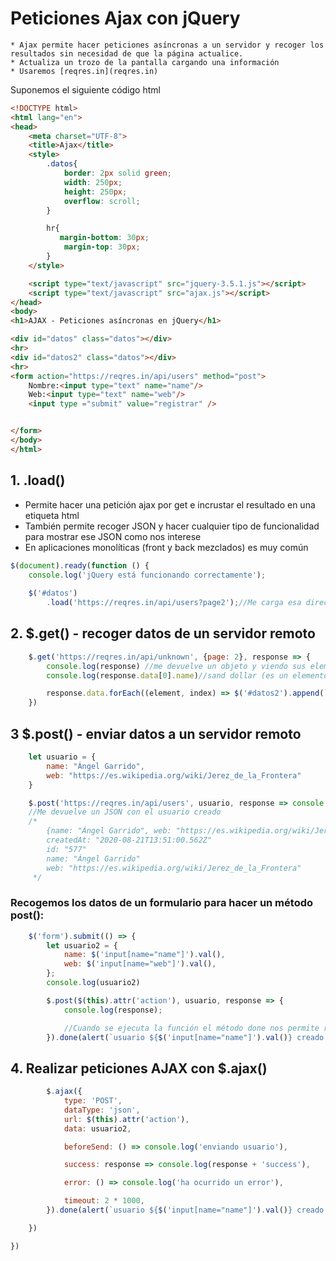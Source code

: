 
# Peticiones Ajax con jQuery
    * Ajax permite hacer peticiones asíncronas a un servidor y recoger los resultados sin necesidad de que la página actualice.
    * Actualiza un trozo de la pantalla cargando una información
    * Usaremos [reqres.in](reqres.in)

Suponemos el siguiente código html 
```html
<!DOCTYPE html>
<html lang="en">
<head>
    <meta charset="UTF-8">
    <title>Ajax</title>
    <style>
        .datos{
            border: 2px solid green;
            width: 250px;
            height: 250px;
            overflow: scroll;
        }

        hr{
           margin-bottom: 30px;
            margin-top: 30px;
        }
    </style>

    <script type="text/javascript" src="jquery-3.5.1.js"></script>
    <script type="text/javascript" src="ajax.js"></script>
</head>
<body>
<h1>AJAX - Peticiones asíncronas en jQuery</h1>

<div id="datos" class="datos"></div>
<hr>
<div id="datos2" class="datos"></div>
<hr>
<form action="https://reqres.in/api/users" method="post">
    Nombre:<input type="text" name="name"/>
    Web:<input type="text" name="web"/>
    <input type ="submit" value="registrar" />


</form>
</body>
</html>
```
## 1. .load()
* Permite hacer una petición ajax por get e incrustar el resultado en una etiqueta html
* También permite recoger JSON y hacer cualquier tipo de funcionalidad para mostrar ese JSON como nos interese
* En aplicaciones monolíticas (front y back mezclados) es muy común

```jsx
$(document).ready(function () {
    console.log('jQuery está funcionando correctamente');
   
    $('#datos')
        .load('https://reqres.in/api/users?page2');//Me carga esa dirección en #datos
```

## 2. $.get() - recoger datos de un servidor remoto

```jsx
    $.get('https://reqres.in/api/unknown', {page: 2}, response => {
        console.log(response) //me devuelve un objeto y viendo sus elementos puedo seguir filtrando
        console.log(response.data[0].name)//sand dollar (es un elemento concreto del objeto)

        response.data.forEach((element, index) => $('#datos2').append(`<p>Nombre: ${element.name} // año: ${element.year},</p>`));
    })
```

## 3 $.post() - enviar datos a un servidor remoto

```jsx
    let usuario = {
        name: "Ángel Garrido",
        web: "https://es.wikipedia.org/wiki/Jerez_de_la_Frontera"
    }

    $.post('https://reqres.in/api/users', usuario, response => console.log(response));
    //Me devuelve un JSON con el usuario creado
    /*
        {name: "Ángel Garrido", web: "https://es.wikipedia.org/wiki/Jerez_de_la_Frontera", id: "577", createdAt: "2020-08-21T13:51:00.562Z"}
        createdAt: "2020-08-21T13:51:00.562Z"
        id: "577"
        name: "Ángel Garrido"
        web: "https://es.wikipedia.org/wiki/Jerez_de_la_Frontera"
     */
```
### Recogemos los datos de un formulario para hacer un método post():

```jsx
    $('form').submit(() => {
        let usuario2 = {
            name: $('input[name="name"]').val(),
            web: $('input[name="web"]').val(),
        };
        console.log(usuario2)

        $.post($(this).attr('action'), usuario, response => {
            console.log(response);

            //Cuando se ejecuta la función el método done nos permite realizar otra acción seguida
        }).done(alert(`usuario ${$('input[name="name"]').val()} creado correctamente`));
```

## 4. Realizar peticiones AJAX con $.ajax()

```jsx
        $.ajax({
            type: 'POST',
            dataType: 'json',
            url: $(this).attr('action'),
            data: usuario2,

            beforeSend: () => console.log('enviando usuario'),

            success: response => console.log(response + 'success'),

            error: () => console.log('ha ocurrido un error'),

            timeout: 2 * 1000,
        }).done(alert(`usuario ${$('input[name="name"]').val()} creado correctamente`));;

    })

})
```